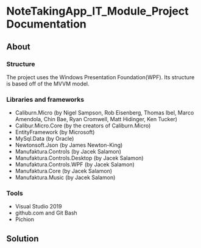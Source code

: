 # NoteTakingApp_IT_Module_Project Documentation
## About
### Structure
The project uses the Windows Presentation Foundation(WPF). Its structure is based off of the MVVM model.
### Libraries and frameworks
- Caliburn.Micro (by Nigel Sampson, Rob Eisenberg, Thomas Ibel, Marco Amendola, Chin Bae, Ryan Cromwell, Matt Hidinger, Ken Tucker)
- Calibur.Micro.Core (by the creators of Caliburn.Micro)
- EntityFramework (by Microsoft)
- MySql.Data (by Oracle)
- Newtonsoft.Json (by James Newton-King)
- Manufaktura.Controls (by Jacek Salamon)
- Manufaktura.Controls.Desktop (by Jacek Salamon)
- Manufaktura.Controls.WPF (by Jacek Salamon)
- Manufaktura.Core (by Jacek Salamon)
- Manufaktura.Music (by Jacek Salamon)
### Tools
- Visual Studio 2019
- github.com and Git Bash
- Pichion
## Solution
